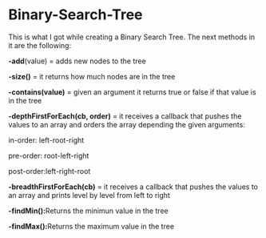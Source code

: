 # Binary-Search-Tree

<p>This is what I got while creating a Binary Search Tree. The next methods in it are the following:</p>
<p>   <b>-add</b>(value) = adds new nodes to the tree</p>
<p>   <b>-size()</b> = it returns how much nodes are in the tree</p>
<p>   <b>-contains(value)</b> = given an argument it returns true or false if that value is in the tree<p>
<p>    <b>-depthFirstForEach(cb, order)</b> = it receives a callback that pushes the values to an array and orders the array depending the given arguments:<p><p> in-order: left-root-right</p>
<p>                                                                                                              pre-order: root-left-right</p>
<p>                                                                                                             post-order:left-right-root</p>
<p>  <b>-breadthFirstForEach(cb)</b> = it receives a callback that pushes the values to an array and prints level by level from left to right   </p>
<p> <b>-findMin():</b>Returns the minimun value in the tree </p>
<p> <b>-findMax():</b>Returns the maximum value in the tree </p>
                                                                                                               
